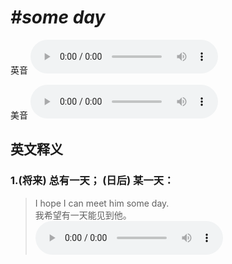 # ***\#some day*** 
英音
<audio src="./media/some day1_AAC.aac" controls="controls"></audio>

美音
<audio src="./media/some day2_AAC.aac" controls="controls"></audio>



  

英文释义
---
### 1.**(将来) 总有一天； (日后) 某一天：**  

 > I hope I can meet him some day.  
 > 我希望有一天能见到他。    
<audio src="./media/day-101_AAC.aac" controls="controls"></audio>


